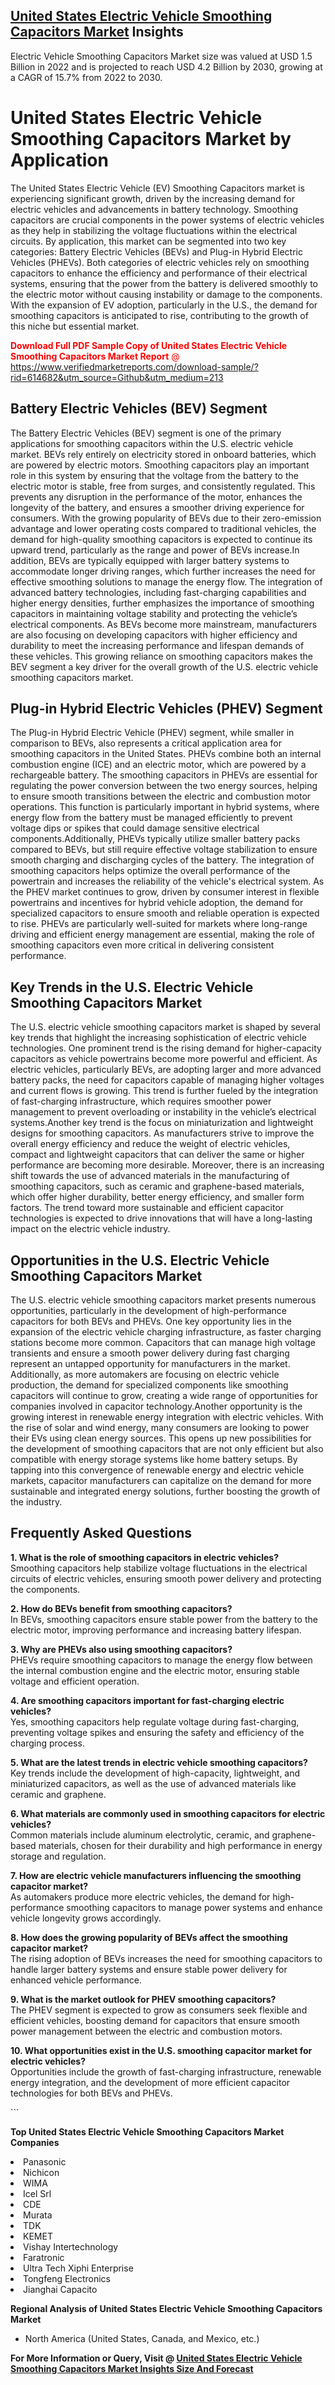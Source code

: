 <h2><a href="https://www.verifiedmarketreports.com/download-sample/?rid=614682&amp;utm_source=Github&amp;utm_medium=213" target="_blank">United States Electric Vehicle Smoothing Capacitors Market</a> Insights</h2><p>Electric Vehicle Smoothing Capacitors Market size was valued at USD 1.5 Billion in 2022 and is projected to reach USD 4.2 Billion by 2030, growing at a CAGR of 15.7% from 2022 to 2030.</p><p><h1>United States Electric Vehicle Smoothing Capacitors Market by Application</h1><p>The United States Electric Vehicle (EV) Smoothing Capacitors market is experiencing significant growth, driven by the increasing demand for electric vehicles and advancements in battery technology. Smoothing capacitors are crucial components in the power systems of electric vehicles as they help in stabilizing the voltage fluctuations within the electrical circuits. By application, this market can be segmented into two key categories: Battery Electric Vehicles (BEVs) and Plug-in Hybrid Electric Vehicles (PHEVs). Both categories of electric vehicles rely on smoothing capacitors to enhance the efficiency and performance of their electrical systems, ensuring that the power from the battery is delivered smoothly to the electric motor without causing instability or damage to the components. With the expansion of EV adoption, particularly in the U.S., the demand for smoothing capacitors is anticipated to rise, contributing to the growth of this niche but essential market.<p><span class=""><span style="color: #ff0000;"><strong>Download Full PDF Sample Copy of United States Electric Vehicle Smoothing Capacitors Market Report</strong> @ </span><a href="https://www.verifiedmarketreports.com/download-sample/?rid=614682&amp;utm_source=Github&amp;utm_medium=213" target="_blank">https://www.verifiedmarketreports.com/download-sample/?rid=614682&amp;utm_source=Github&amp;utm_medium=213</a></span></p></p><h2>Battery Electric Vehicles (BEV) Segment</h2><p>The Battery Electric Vehicles (BEV) segment is one of the primary applications for smoothing capacitors within the U.S. electric vehicle market. BEVs rely entirely on electricity stored in onboard batteries, which are powered by electric motors. Smoothing capacitors play an important role in this system by ensuring that the voltage from the battery to the electric motor is stable, free from surges, and consistently regulated. This prevents any disruption in the performance of the motor, enhances the longevity of the battery, and ensures a smoother driving experience for consumers. With the growing popularity of BEVs due to their zero-emission advantage and lower operating costs compared to traditional vehicles, the demand for high-quality smoothing capacitors is expected to continue its upward trend, particularly as the range and power of BEVs increase.In addition, BEVs are typically equipped with larger battery systems to accommodate longer driving ranges, which further increases the need for effective smoothing solutions to manage the energy flow. The integration of advanced battery technologies, including fast-charging capabilities and higher energy densities, further emphasizes the importance of smoothing capacitors in maintaining voltage stability and protecting the vehicle’s electrical components. As BEVs become more mainstream, manufacturers are also focusing on developing capacitors with higher efficiency and durability to meet the increasing performance and lifespan demands of these vehicles. This growing reliance on smoothing capacitors makes the BEV segment a key driver for the overall growth of the U.S. electric vehicle smoothing capacitors market.<h2>Plug-in Hybrid Electric Vehicles (PHEV) Segment</h2><p>The Plug-in Hybrid Electric Vehicle (PHEV) segment, while smaller in comparison to BEVs, also represents a critical application area for smoothing capacitors in the United States. PHEVs combine both an internal combustion engine (ICE) and an electric motor, which are powered by a rechargeable battery. The smoothing capacitors in PHEVs are essential for regulating the power conversion between the two energy sources, helping to ensure smooth transitions between the electric and combustion motor operations. This function is particularly important in hybrid systems, where energy flow from the battery must be managed efficiently to prevent voltage dips or spikes that could damage sensitive electrical components.Additionally, PHEVs typically utilize smaller battery packs compared to BEVs, but still require effective voltage stabilization to ensure smooth charging and discharging cycles of the battery. The integration of smoothing capacitors helps optimize the overall performance of the powertrain and increases the reliability of the vehicle's electrical system. As the PHEV market continues to grow, driven by consumer interest in flexible powertrains and incentives for hybrid vehicle adoption, the demand for specialized capacitors to ensure smooth and reliable operation is expected to rise. PHEVs are particularly well-suited for markets where long-range driving and efficient energy management are essential, making the role of smoothing capacitors even more critical in delivering consistent performance.<h2>Key Trends in the U.S. Electric Vehicle Smoothing Capacitors Market</h2><p>The U.S. electric vehicle smoothing capacitors market is shaped by several key trends that highlight the increasing sophistication of electric vehicle technologies. One prominent trend is the rising demand for higher-capacity capacitors as vehicle powertrains become more powerful and efficient. As electric vehicles, particularly BEVs, are adopting larger and more advanced battery packs, the need for capacitors capable of managing higher voltages and current flows is growing. This trend is further fueled by the integration of fast-charging infrastructure, which requires smoother power management to prevent overloading or instability in the vehicle’s electrical systems.Another key trend is the focus on miniaturization and lightweight designs for smoothing capacitors. As manufacturers strive to improve the overall energy efficiency and reduce the weight of electric vehicles, compact and lightweight capacitors that can deliver the same or higher performance are becoming more desirable. Moreover, there is an increasing shift towards the use of advanced materials in the manufacturing of smoothing capacitors, such as ceramic and graphene-based materials, which offer higher durability, better energy efficiency, and smaller form factors. The trend toward more sustainable and efficient capacitor technologies is expected to drive innovations that will have a long-lasting impact on the electric vehicle industry.<h2>Opportunities in the U.S. Electric Vehicle Smoothing Capacitors Market</h2><p>The U.S. electric vehicle smoothing capacitors market presents numerous opportunities, particularly in the development of high-performance capacitors for both BEVs and PHEVs. One key opportunity lies in the expansion of the electric vehicle charging infrastructure, as faster charging stations become more common. Capacitors that can manage high voltage transients and ensure a smooth power delivery during fast charging represent an untapped opportunity for manufacturers in the market. Additionally, as more automakers are focusing on electric vehicle production, the demand for specialized components like smoothing capacitors will continue to grow, creating a wide range of opportunities for companies involved in capacitor technology.Another opportunity is the growing interest in renewable energy integration with electric vehicles. With the rise of solar and wind energy, many consumers are looking to power their EVs using clean energy sources. This opens up new possibilities for the development of smoothing capacitors that are not only efficient but also compatible with energy storage systems like home battery setups. By tapping into this convergence of renewable energy and electric vehicle markets, capacitor manufacturers can capitalize on the demand for more sustainable and integrated energy solutions, further boosting the growth of the industry.<h2>Frequently Asked Questions</h2><p><b>1. What is the role of smoothing capacitors in electric vehicles?</b><br>Smoothing capacitors help stabilize voltage fluctuations in the electrical circuits of electric vehicles, ensuring smooth power delivery and protecting the components.</p><p><b>2. How do BEVs benefit from smoothing capacitors?</b><br>In BEVs, smoothing capacitors ensure stable power from the battery to the electric motor, improving performance and increasing battery lifespan.</p><p><b>3. Why are PHEVs also using smoothing capacitors?</b><br>PHEVs require smoothing capacitors to manage the energy flow between the internal combustion engine and the electric motor, ensuring stable voltage and efficient operation.</p><p><b>4. Are smoothing capacitors important for fast-charging electric vehicles?</b><br>Yes, smoothing capacitors help regulate voltage during fast-charging, preventing voltage spikes and ensuring the safety and efficiency of the charging process.</p><p><b>5. What are the latest trends in electric vehicle smoothing capacitors?</b><br>Key trends include the development of high-capacity, lightweight, and miniaturized capacitors, as well as the use of advanced materials like ceramic and graphene.</p><p><b>6. What materials are commonly used in smoothing capacitors for electric vehicles?</b><br>Common materials include aluminum electrolytic, ceramic, and graphene-based materials, chosen for their durability and high performance in energy storage and regulation.</p><p><b>7. How are electric vehicle manufacturers influencing the smoothing capacitor market?</b><br>As automakers produce more electric vehicles, the demand for high-performance smoothing capacitors to manage power systems and enhance vehicle longevity grows accordingly.</p><p><b>8. How does the growing popularity of BEVs affect the smoothing capacitor market?</b><br>The rising adoption of BEVs increases the need for smoothing capacitors to handle larger battery systems and ensure stable power delivery for enhanced vehicle performance.</p><p><b>9. What is the market outlook for PHEV smoothing capacitors?</b><br>The PHEV segment is expected to grow as consumers seek flexible and efficient vehicles, boosting demand for capacitors that ensure smooth power management between the electric and combustion motors.</p><p><b>10. What opportunities exist in the U.S. smoothing capacitor market for electric vehicles?</b><br>Opportunities include the growth of fast-charging infrastructure, renewable energy integration, and the development of more efficient capacitor technologies for both BEVs and PHEVs.</p>```</p><p><strong>Top United States Electric Vehicle Smoothing Capacitors Market Companies</strong></p><div data-test-id=""><p><li>Panasonic</li><li> Nichicon</li><li> WIMA</li><li> Icel Srl</li><li> CDE</li><li> Murata</li><li> TDK</li><li> KEMET</li><li> Vishay Intertechnology</li><li> Faratronic</li><li> Ultra Tech Xiphi Enterprise</li><li> Tongfeng Electronics</li><li> Jianghai Capacito</li></p><div><strong>Regional Analysis of&nbsp;United States Electric Vehicle Smoothing Capacitors Market</strong></div><ul><li dir="ltr"><p dir="ltr">North America&nbsp;(United States, Canada, and Mexico, etc.)</p></li></ul><p><strong>For More Information or Query, Visit @&nbsp;</strong><strong><a href="https://www.verifiedmarketreports.com/product/electric-vehicle-smoothing-capacitors-market/?utm_source=Github&amp;utm_medium=213" target="_blank">United States Electric Vehicle Smoothing Capacitors Market Insights Size And Forecast</a></strong></p></div>
